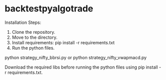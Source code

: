 # backtestpyalgotrade



 Installation Steps:
1. Clone the repository.
2. Move to the directory.
3. Install requirements:
    pip install -r requirements.txt
5. Run the python files.

python strategy_nifty_bbrsi.py
or
python strategy_nifty_vwapmacd.py


Download the required libs before running the python files using pip install -r requirements.txt.

